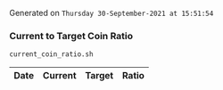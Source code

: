 Generated on `Thursday 30-September-2021 at 15:51:54`

### Current to Target Coin Ratio
`current_coin_ratio.sh`

Date|Current|Target|Ratio
---|---|---|---
